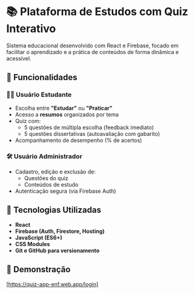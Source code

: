 # 📚 Plataforma de Estudos com Quiz Interativo

Sistema educacional desenvolvido com React e Firebase, focado em facilitar o aprendizado e a prática de conteúdos de forma dinâmica e acessível.

## 🚀 Funcionalidades

### 👨‍🎓 Usuário Estudante
- Escolha entre **"Estudar"** ou **"Praticar"**
- Acesso a **resumos** organizados por tema
- Quiz com:
  - 5 questões de múltipla escolha (feedback imediato)
  - 5 questões dissertativas (autoavaliação com gabarito)
- Acompanhamento de desempenho (% de acertos)

### 🛠️ Usuário Administrador
- Cadastro, edição e exclusão de:
  - Questões do quiz
  - Conteúdos de estudo
- Autenticação segura (via Firebase Auth)

## 🧰 Tecnologias Utilizadas

- **React**
- **Firebase (Auth, Firestore, Hosting)**
- **JavaScript (ES6+)**
- **CSS Modules**
- **Git e GitHub para versionamento**

## 📸 Demonstração

[https://quiz-app-enf.web.app/login]

